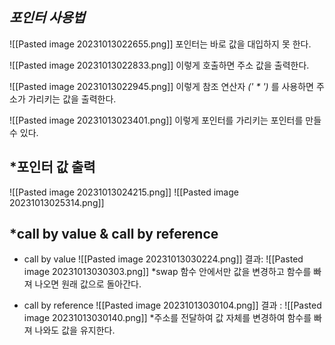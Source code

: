 
## *포인터 사용법*
![[Pasted image 20231013022655.png]]
포인터는 바로 값을 대입하지 못 한다.

![[Pasted image 20231013022833.png]]
이렇게 호출하면 주소 값을 출력한다.

![[Pasted image 20231013022945.png]]
이렇게 참조 연산자 *(' * ')* 를 사용하면 주소가 가리키는 값을 출력한다.

![[Pasted image 20231013023401.png]]
이렇게 포인터를 가리키는 포인터를 만들 수 있다.



## *포인터 값 출력
![[Pasted image 20231013024215.png]]
![[Pasted image 20231013025314.png]]

## *call by value & call by reference

- call by value
![[Pasted image 20231013030224.png]]
결과:
![[Pasted image 20231013030303.png]]
*swap 함수 안에서만 값을 변경하고 함수를 빠져 나오면 원래 값으로 돌아간다.


- call by reference
![[Pasted image 20231013030104.png]]
결과 : 
![[Pasted image 20231013030140.png]]
*주소를 전달하여 값 자체를 변경하여 함수를 빠져 나와도 값을 유지한다.


